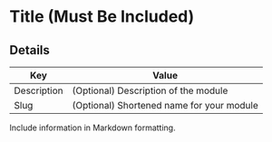 # Title (Must Be Included)
## Details 
|  Key | Value|
| ------------- | ------------- |
| Description | (Optional) Description of the module |
| Slug | (Optional) Shortened name for your module |

Include information in Markdown formatting. 
